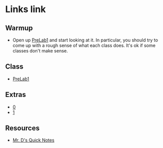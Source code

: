 # Links link

## Warmup
* Open up [PreLab1](https://replit.com/team/APCSA-Block5-2122/PreLab1Connect) and start looking at it. In particular, you should try to come up with a rough sense of what each class does. It's ok if some classes don't make sense.

## Class
* [PreLab1](https://replit.com/team/APCSA-Block5-2122/PreLab1Connect)
## Extras
* [0](https://replit.com/team/APCSA-Block5-2122/0)
* [1](https://replit.com/team/APCSA-Block5-2122/1)
## Resources
* [Mr. D's Quick Notes](https://replit.com/@APCSA-Block5-2122/Coursework01MrDsQuickNotes)

